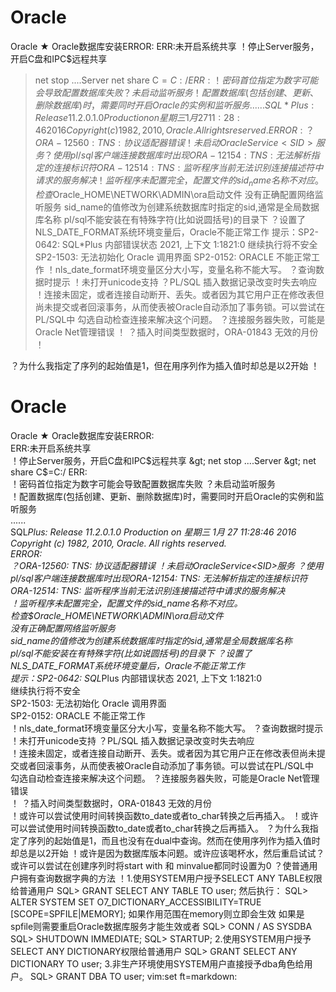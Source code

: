 # Oracle
Oracle
★ Oracle数据库安装ERROR:
ERR:未开启系统共享
！停止Server服务，开启C盘和IPC$远程共享
> net stop ....Server
> net share C$=C:/
ERR:
！密码首位指定为数字可能会导致配置数据库失败
？未启动监听服务
！配置数据库(包括创建、更新、删除数据库)时，需要同时开启Oracle的实例和监听服务
......
SQL*Plus: Release 11.2.0.1.0 Production on 星期三 1月 27 11:28:46 2016
Copyright (c) 1982, 2010, Oracle. All rights reserved.
ERROR:
？ORA-12560: TNS: 协议适配器错误 ！未启动OracleService<SID>服务
？使用pl/sql客户端连接数据库时出现ORA-12154: TNS: 无法解析指定的连接标识符
ORA-12514: TNS: 监听程序当前无法识别连接描述符中请求的服务解决
！监听程序未配置完全，配置文件的sid_name名称不对应。
检查$Oracle_HOME\NETWORK\ADMIN\ora启动文件
没有正确配置网络监听服务
sid_name的值修改为创建系统数据库时指定的sid,通常是全局数据库名称
pl/sql不能安装在有特殊字符(比如说圆括号)的目录下
？设置了NLS_DATE_FORMAT系统环境变量后，Oracle不能正常工作
提示：SP2-0642: SQL*Plus 内部错误状态 2021, 上下文 1:1821:0
继续执行将不安全
SP2-1503: 无法初始化 Oracle 调用界面
SP2-0152: ORACLE 不能正常工作
！nls_date_format环境变量区分大小写，变量名称不能大写。
？查询数据时提示
！未打开unicode支持
？PL/SQL 插入数据记录改变时失去响应
！连接未固定，或者连接自动断开、丢失。或者因为其它用户正在修改表但尚未提交或者回滚事务，从而使表被Oracle自动添加了事务锁。可以尝试在PL/SQL中
勾选自动检查连接来解决这个问题。
？连接服务器失败，可能是Oracle Net管理错误
！
？插入时间类型数据时，ORA-01843 无效的月份
！

？为什么我指定了序列的起始值是1，但在用序列作为插入值时却总是以2开始
！
# Oracle
Oracle
★ Oracle数据库安装ERROR:  
ERR:未开启系统共享  
！停止Server服务，开启C盘和IPC$远程共享  
&gt; net stop ....Server  
&gt; net share C$=C:/
ERR:  
！密码首位指定为数字可能会导致配置数据库失败
？未启动监听服务  
！配置数据库(包括创建、更新、删除数据库)时，需要同时开启Oracle的实例和监听服务  
......  
SQL*Plus: Release 11.2.0.1.0 Production on 星期三 1月 27 11:28:46 2016  
Copyright (c) 1982, 2010, Oracle. All rights reserved.  
ERROR:  
？ORA-12560: TNS: 协议适配器错误 ！未启动OracleService&lt;SID&gt;服务
？使用pl/sql客户端连接数据库时出现ORA-12154: TNS: 无法解析指定的连接标识符  
ORA-12514: TNS: 监听程序当前无法识别连接描述符中请求的服务解决  
！监听程序未配置完全，配置文件的sid_name名称不对应。  
检查$Oracle_HOME\NETWORK\ADMIN\ora启动文件  
没有正确配置网络监听服务  
sid_name的值修改为创建系统数据库时指定的sid,通常是全局数据库名称  
pl/sql不能安装在有特殊字符(比如说圆括号)的目录下
？设置了NLS_DATE_FORMAT系统环境变量后，Oracle不能正常工作  
提示：SP2-0642: SQL*Plus 内部错误状态 2021, 上下文 1:1821:0  
继续执行将不安全  
SP2-1503: 无法初始化 Oracle 调用界面  
SP2-0152: ORACLE 不能正常工作  
！nls_date_format环境变量区分大小写，变量名称不能大写。
？查询数据时提示  
！未打开unicode支持
？PL/SQL 插入数据记录改变时失去响应  
！连接未固定，或者连接自动断开、丢失。或者因为其它用户正在修改表但尚未提交或者回滚事务，从而使表被Oracle自动添加了事务锁。可以尝试在PL/SQL中  
勾选自动检查连接来解决这个问题。
？连接服务器失败，可能是Oracle Net管理错误  
！
？插入时间类型数据时，ORA-01843 无效的月份  
！或许可以尝试使用时间转换函数to_date或者to_char转换之后再插入。
！或许可以尝试使用时间转换函数to_date或者to_char转换之后再插入。
？为什么我指定了序列的起始值是1，而且也没有在dual中查询。然而在使用序列作为插入值时却总是以2开始
！或许是因为数据库版本问题。或许应该喝杯水，然后重启试试？或许可以尝试在创建序列时将start with 和 minvalue都同时设置为0
？使普通用户拥有查询数据字典的方法
！1.使用SYSTEM用户授予SELECT ANY TABLE权限给普通用户
SQL> GRANT SELECT ANY TABLE TO user;
然后执行：
SQL> ALTER SYSTEM SET O7_DICTIONARY_ACCESSIBILITY=TRUE [SCOPE=SPFILE|MEMORY];
如果作用范围在memory则立即会生效
如果是spfile则需要重启Oracle数据库服务才能生效或者
SQL> CONN / AS SYSDBA
SQL> SHUTDOWN IMMEDIATE;
SQL> STARTUP;
2.使用SYSTEM用户授予SELECT ANY DICTIONARY权限给普通用户
SQL> GRANT SELECT ANY DICTIONARY TO user;
3.非生产环境使用SYSTEM用户直接授予dba角色给用户。
SQL> GRANT DBA TO user;
vim:set ft=markdown:
